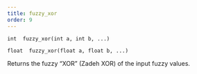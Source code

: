 ```yaml
---
title: fuzzy_xor
order: 9
---
```

`int  fuzzy_xor(int a, int b, ...)`

`float  fuzzy_xor(float a, float b, ...)`

Returns the fuzzy “XOR” (Zadeh XOR) of the input fuzzy values.
